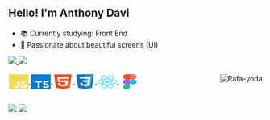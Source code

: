 ## Hello! I'm Anthony Davi


- 📚 Currently studying: Front End
- 🥰 Passionate about beautiful screens (UI)

 <div>
  <a href="https://github.com/AntDavi">
  <img width="420" src="https://github-readme-stats.vercel.app/api?username=AntDavi&show_icons=true&theme=vue-dark&include_all_commits=true&count_private=true"/>
  <img height="165" src="https://github-readme-stats.vercel.app/api/top-langs/?username=AntDavi&layout=compact&langs_count=7&theme=vue-dark"/>
</div>
  
<div style="display: inline_block"><br>
  <img align="center" alt="Ant-Js" height="30" width="40" src="https://raw.githubusercontent.com/devicons/devicon/master/icons/javascript/javascript-plain.svg">
  <img align="center" alt="Rafa-Ts" height="30" width="40" src="https://raw.githubusercontent.com/devicons/devicon/master/icons/typescript/typescript-plain.svg">
  <img align="center" alt="Ant-HTML" height="30" width="40" src="https://raw.githubusercontent.com/devicons/devicon/master/icons/html5/html5-original.svg">
  <img align="center" alt="Ant-CSS" height="30" width="40" src="https://raw.githubusercontent.com/devicons/devicon/master/icons/css3/css3-original.svg">
  <img align="center" alt="Ant-React" height="30" width="40" src="https://raw.githubusercontent.com/devicons/devicon/master/icons/react/react-original.svg">
  <img align="center" alt="Ant-Figma" height="30" width="40" src="https://raw.githubusercontent.com/devicons/devicon/master/icons/figma/figma-original.svg">
  
  <img align="right" alt="Rafa-yoda" src="https://i.picasion.com/pic91/e6bbae2a8ec12d8431961ec0ba875cd8.gif">
</div>
  
  ##
  
<div>
    <a href="https://www.instagram.com/anthony.front/" target="_blank"><img src="https://img.shields.io/badge/-Instagram-%23E4405F?style=for-the-badge&logo=instagram&logoColor=white" target="_blank"></a>
    <a href="https://www.linkedin.com/in/antdavi/" target="_blank"><img src="https://img.shields.io/badge/-LinkedIn-%230077B5?style=for-the-badge&logo=linkedin&logoColor=white" target="_blank"></a> 
</div>
